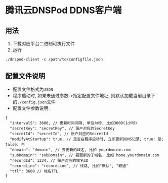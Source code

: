 # 腾讯云DNSPod DDNS客户端

## 用法

1. 下载对应平台二进制可执行文件
2. 运行

```
./dnspod-client -c /path/to/configfile.json
```

## 配置文件说明

- 配置文件格式为`JSON`
- 程序启动时, 如果未通过参数`-c`指定配置文件地址, 则默认加载当前目录下的`./config.json`文件
- 配置文件参数说明:

```
{
  "intervalS": 3600, // 更新时间间隔, 单位为秒, 比如3600(1小时)
  "secretKey": "secretKey", // 账户对应的SecretKey
  "secretId": "secretId", // 账户对应的SecretId
  "modifyAtStartup": true, // 是否在程序启动时, 立即更新DDNS记录; true: 是; false: 否
  "domain": "domain", // 要更新的域名, 比如 yourdomain.com
  "subDomain": "subDomain", // 要更新的子域名, 比如 home.yourdomain.com
  "recordId": 1234, // 账户对应的域名ID
  "recordLine": "recordLine", // 线路, 比如"默认", "联通"
  "ttl": 3600 // 域名TTL
}
```